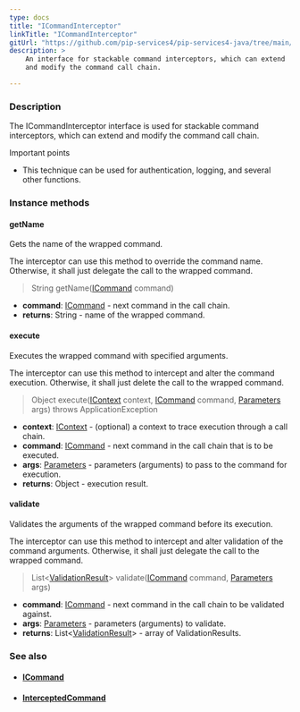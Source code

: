 ```yaml
---
type: docs
title: "ICommandInterceptor"
linkTitle: "ICommandInterceptor"
gitUrl: "https://github.com/pip-services4/pip-services4-java/tree/main/pip-services4-rpc-java"
description: > 
    An interface for stackable command interceptors, which can extend
    and modify the command call chain.

---
```


### Description

The ICommandInterceptor interface is used for stackable command interceptors, which can extend and modify the command call chain.

Important points

- This technique can be used for authentication, logging, and several other functions.

### Instance methods

#### getName
Gets the name of the wrapped command.

The interceptor can use this method to override the command name.
Otherwise, it shall just delegate the call to the wrapped command.

> String getName([ICommand](../icommand) command)

- **command**: [ICommand](../icommand) - next command in the call chain.
- **returns**: String - name of the wrapped command.

#### execute
Executes the wrapped command with specified arguments.

The interceptor can use this method to intercept and alter the command execution.
Otherwise, it shall just delete the call to the wrapped command.

> Object execute([IContext](../../../components/context/icontext) context, [ICommand](../icommand) command, [Parameters](../../../components/exec/parameters) args) throws ApplicationException

- **context**: [IContext](../../../components/context/icontext) - (optional) a context to trace execution through a call chain.
- **command**: [ICommand](../icommand) - next command in the call chain that is to be executed.
- **args**: [Parameters](../../../components/exec/parameters) - parameters (arguments) to pass to the command for execution.
- **returns**: Object - execution result.

#### validate
Validates the arguments of the wrapped command before its execution.

The interceptor can use this method to intercept and alter validation of the command arguments.
Otherwise, it shall just delegate the call to the wrapped command.

> List<[ValidationResult](../../../data/validate/validation_result)> validate([ICommand](../icommand) command, [Parameters](../../../components/exec/parameters) args)

- **command**: [ICommand](../icommand) - next command in the call chain to be validated against.
- **args**: [Parameters](../../../components/exec/parameters) - parameters (arguments) to validate.
- **returns**: List<[ValidationResult](../../../data/validate/validation_result)> - array of ValidationResults.


### See also
- #### [ICommand](../icommand)
- #### [InterceptedCommand](../intercepted_command)


